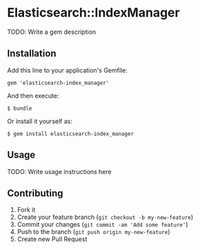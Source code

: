 # Elasticsearch::IndexManager

TODO: Write a gem description

## Installation

Add this line to your application's Gemfile:

    gem 'elasticsearch-index_manager'

And then execute:

    $ bundle

Or install it yourself as:

    $ gem install elasticsearch-index_manager

## Usage

TODO: Write usage instructions here

## Contributing

1. Fork it
2. Create your feature branch (`git checkout -b my-new-feature`)
3. Commit your changes (`git commit -am 'Add some feature'`)
4. Push to the branch (`git push origin my-new-feature`)
5. Create new Pull Request
